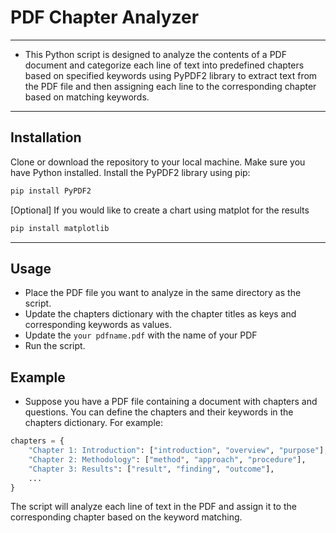 # PDF Chapter Analyzer
---
- This Python script is designed to analyze the contents of a PDF document and categorize each line of text into predefined chapters based on specified keywords using PyPDF2 library to extract text from the PDF file and then assigning each line to the corresponding chapter based on matching keywords.
---
## Installation
Clone or download the repository to your local machine.
Make sure you have Python installed.
Install the PyPDF2 library using pip:

```python
pip install PyPDF2
```

\[Optional] If you would like to create a chart using matplot for the results 
```python
pip install matplotlib
```

---
## Usage
- Place the PDF file you want to analyze in the same directory as the script.
- Update the chapters dictionary with the chapter titles as keys and corresponding keywords as values.
- Update the `your pdfname.pdf` with the name of your PDF
- Run the script.

## Example
- Suppose you have a PDF file containing a document with chapters and questions. You can define the chapters and their keywords in the chapters dictionary. For example:

```py
chapters = {
    "Chapter 1: Introduction": ["introduction", "overview", "purpose"],
    "Chapter 2: Methodology": ["method", "approach", "procedure"],
    "Chapter 3: Results": ["result", "finding", "outcome"],
    ...
}
```
The script will analyze each line of text in the PDF and assign it to the corresponding chapter based on the keyword matching.

